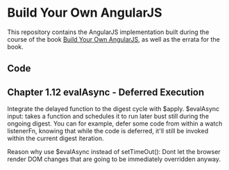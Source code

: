 # Build Your Own AngularJS

This repository contains the AngularJS implementation built during the course of the book [Build Your Own AngularJS](http://teropa.info/build-your-own-angular), as well as the errata for the book.

## Code

## Chapter 1.12 evalAsync - Deferred Execution
Integrate the delayed function to the digest cycle with $apply.
$evalAsync
  input: takes a function and schedules it to run later bust still during the ongoing digest.
You can for example, defer some code from within a watch listenerFn, knowing that while the code is deferred, it'll still be invoked within the current digest iteration.

Reason why use $evalAsync instead of setTimeOut():
  Dont let the browser render DOM changes that are going to be immediately overridden anyway.
